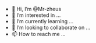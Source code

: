 - 👋 Hi, I’m @Mr-zheus
- 👀 I’m interested in ...
- 🌱 I’m currently learning ...
- 💞️ I’m looking to collaborate on ...
- 📫 How to reach me ...

<!---
Mr-zheus/Mr-zheus is a ✨ special ✨ repository because its `README.md` (this file) appears on your GitHub profile.
You can click the Preview link to take a look at your changes.
--->
